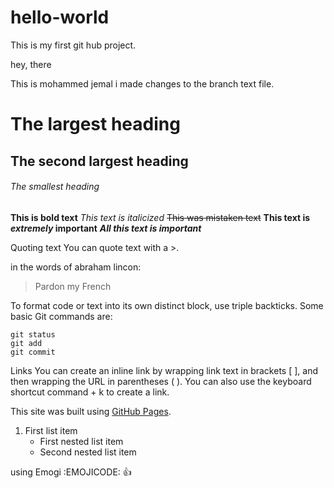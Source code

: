 # hello-world
This is my first git hub project. 

hey, there

This is mohammed jemal i made changes to the branch text file. 
# The largest heading
## The second largest heading
###### The smallest heading
**This is bold text**
*This text is italicized*
~~This was mistaken text~~
**This text is _extremely_ important**
***All this text is important***

Quoting text
You can quote text with a >.

in the words of abraham lincon:
> Pardon my French

To format code or text into its own distinct block, use triple backticks.
Some basic Git commands are:
```
git status
git add
git commit
```
Links
You can create an inline link by wrapping link text in brackets [ ], and then wrapping the URL in parentheses ( ). You can also use the keyboard shortcut command + k to create a link.


This site was built using [GitHub Pages](https://pages.github.com/).


1. First list item
    - First nested list item
    - Second nested list item

using Emogi
:EMOJICODE:
:+1:
